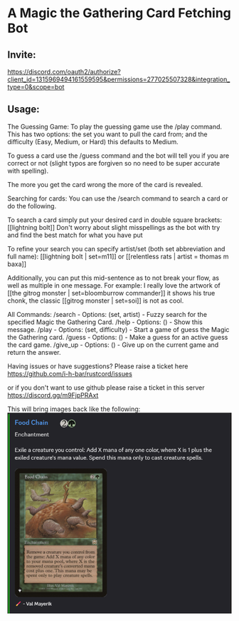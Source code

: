 
# A Magic the Gathering Card Fetching Bot

## Invite:
https://discord.com/oauth2/authorize?client_id=1315969494161559595&permissions=277025507328&integration_type=0&scope=bot

## Usage:

The Guessing Game:
To play the guessing game use the /play command. This has two options: the set you want to pull the card from; and the difficulty (Easy, Medium, or Hard) this defaults to Medium.

To guess a card use the /guess command and the bot will tell you if you are correct or not (slight typos are forgiven so no need to be super accurate with spelling).

The more you get the card wrong the more of the card is revealed.


Searching for cards:
You can use the /search command to search a card or do the following.

To search a card simply put your desired card in double square brackets: [[lightning bolt]]
Don't worry about slight misspellings as the bot with try and find the best match for what you have put

To refine your search you can specify artist/set (both set abbreviation and full name): [[lightning bolt | set=m11]] or [[relentless rats | artist = thomas m baxa]]

Additionally, you can put this mid-sentence as to not break your flow, as well as multiple in one message. For example:
I really love the artwork of [[the gitrog monster | set=bloomburrow commander]] it shows his true chonk, the classic [[gitrog monster | set=soi]] is not as cool.


All Commands:
/search - Options: (set, artist) - Fuzzy search for the specified Magic the Gathering Card.
/help - Options: () - Show this message.
/play - Options: (set, difficulty) - Start a game of guess the Magic the Gathering card.
/guess - Options: () - Make a guess for an active guess the card game.
/give_up - Options: () - Give up on the current game and return the answer.

Having issues or have suggestions?
Please raise a ticket here https://github.com/i-h-bar/rustcord/issues

or if you don't want to use github please raise a ticket in this server
https://discord.gg/m9FjpPRAxt


This will bring images back like the following:  
![img.png](README_images/img.png)
